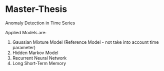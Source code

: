 # Master-Thesis
Anomaly Detection in Time Series

Applied Models are:
1. Gaussian Mixture Model (Reference Model - not take into account time parameter)
2. Hidden Markov Model
3. Recurrent Neural Network
4. Long Short-Term Memory
